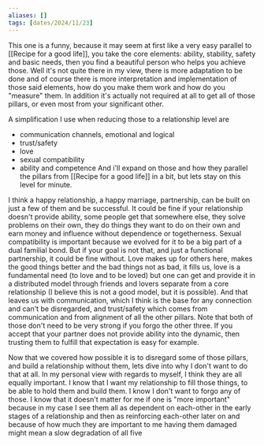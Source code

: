 ```yaml
---
aliases: []
tags: [dates/2024/11/23]
---
```


This one is a funny, because it may seem at first like a very easy parallel to [[Recipe for a good life]], you take the core elements: ability, stability, safety and basic needs, then you find a beautiful person who helps you achieve those. Well it's not quite there in my view, there is more adaptation to be done and of course there is more interpretation and implementation of those said elements, how do you make them work and how do you "measure" them. In addition it's actually not required at all to get all of those pillars, or even most from your significant other.

A simplification I use when reducing those to a relationship level are

- communication channels, emotional and logical
- trust/safety
- love
- sexual compatibility 
- ability and competence
And i'll expand on those and how they parallel the pillars from [[Recipe for a good life]] in a bit, but lets stay on this level for minute.

I think a happy relationship, a happy marriage, partnership, can be built on just a few of them and be successful. It could be fine if your relationship doesn't provide ability, some people get that somewhere else, they solve problems on their own, they do things they want to do on their own and earn money and influence without dependence or togetherness. Sexual compatibility is important because we evolved for it to be a big part of a dual familial bond. But if your goal is not that, and just a functional partnership, it could be fine without. Love makes up for others here, makes the good things better and the bad things not as bad, it fills us, love is a fundamental need (to love and to be loved) but one can get and provide it in a distributed model through friends and lovers separate from a core relationship (I believe this is not a good model, but it is possible). And that leaves us with communication, which I think is the base for any connection and can't be disregarded, and trust/safety which comes from communication and from alignment of all the other pillars. Note that both of those don't need to be very strong if you forgo the other three. If you accept that your partner does not provide ability into the dynamic, then trusting them to fulfill that expectation is easy for example.

Now that we covered how possible it is to disregard some of those pillars, and build a relationship without them, lets dive into why I don't want to do that at all. In my personal view with regards to myself, I think they are all equally important. I know that I want my relationship to fill those things, to be able to hold them and build them. I know I don't want to forgo any of those. I know that it doesn't matter for me if one is "more important" because in my case I see them all as dependent on each-other in the early stages of a relationship and then as reinforcing each-other later on and because of how much they are important to me having them damaged might mean a slow degradation of all five
